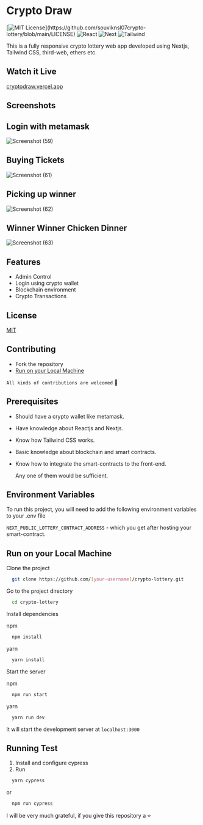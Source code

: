 # Crypto Draw 
[![MIT License](https://img.shields.io/apm/l/atomic-design-ui.svg?)](https://github.com/souviknsl07crypto-lottery/blob/main/LICENSE)
![React](https://img.shields.io/badge/react-v18-blue)
![Next](https://img.shields.io/badge/next-v12-yellowgreen)
![Tailwind](https://img.shields.io/badge/tailwindcss-v3-lightgreen)


This is a fully responsive crypto lottery web app developed using Nextjs, Tailwind CSS, third-web, ethers etc.
## Watch it Live
[cryptodraw.vercel.app](https://cryptodraw.vercel.app)<br/>

## Screenshots
## Login with metamask
![Screenshot (59)](https://user-images.githubusercontent.com/53038576/191064986-9a159703-869e-4cdc-8bdf-ca1e0b1ce029.png)
## Buying Tickets
![Screenshot (61)](https://user-images.githubusercontent.com/53038576/191065059-27079d4b-f1ac-47ae-b5fe-ed9834be469b.png)
## Picking up winner
![Screenshot (62)](https://user-images.githubusercontent.com/53038576/191065086-6ff0263b-1090-4c69-a98a-185701428026.png)
## Winner Winner Chicken Dinner
![Screenshot (63)](https://user-images.githubusercontent.com/53038576/191065099-ee9f9aff-8cfd-4b76-b5d9-96114fdc7c1a.png)

## Features

- Admin Control
- Login using crypto wallet
- Blockchain environment
- Crypto Transactions

## License

[MIT](https://github.com/souviknsl07/e-commerce/blob/main/LICENSE)

## Contributing

- Fork the repository
- [Run on your Local Machine](https://github.com/souviknsl07/crypto-lottery#run-on-your-local-machine)

`All kinds of contributions are welcomed` 🤝<br/>

## Prerequisites
- Should have a crypto wallet like metamask.
- Have knowledge about Reactjs and Nextjs.
- Know how Tailwind CSS works.
- Basic knowledge about blockchain and smart contracts.
- Know how to integrate the smart-contracts to the front-end.
  
  Any one of them would be sufficient. 

## Environment Variables

To run this project, you will need to add the following environment variables to your .env file

`NEXT_PUBLIC_LOTTERY_CONTRACT_ADDRESS` - which you get after hosting your smart-contract.


## Run on your Local Machine

Clone the project

```bash
  git clone https://github.com/[your-username]/crypto-lottery.git
```

Go to the project directory

```bash
  cd crypto-lottery
```

Install dependencies

npm

```bash
  npm install
```
yarn

```bash
  yarn install
```

Start the server

npm

```bash
  npm run start
```
yarn

```bash
  yarn run dev
```

It will start the development server at `localhost:3000`

## Running Test

1. Install and configure cypress
2. Run
```bash
  yarn cypress
```
or

```bash
  npm run cypress
```

I will be very much grateful, if you give this repository a ⭐
